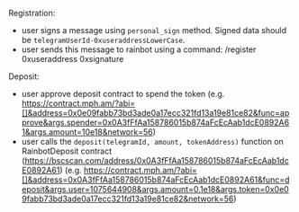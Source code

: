 Registration:

- user signs a message using `personal_sign` method. Signed data should be `telegramUserId-0xuseraddressLowerCase`.
- user sends this message to rainbot using a command: /register 0xuseraddress 0xsignature

Deposit:
- user approve deposit contract to spend the token (e.g. https://contract.mph.am/?abi=[]&address=0x0e09fabb73bd3ade0a17ecc321fd13a19e81ce82&func=approve&args.spender=0x0A3fFfAa158786015b874aFcEcAab1dcE0892A61&args.amount=10e18&network=56)
- user calls the `deposit(telegramId, amount, tokenAddress)` function on RainbotDeposit contract (https://bscscan.com/address/0x0A3fFfAa158786015b874aFcEcAab1dcE0892A61)
(e.g. https://contract.mph.am/?abi=[]&address=0x0A3fFfAa158786015b874aFcEcAab1dcE0892A61&func=deposit&args.user=1075644908&args.amount=0.1e18&args.token=0x0e09fabb73bd3ade0a17ecc321fd13a19e81ce82&network=56)
